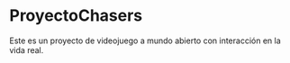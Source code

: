 # ProyectoChasers
Este es un proyecto de videojuego a mundo abierto con interacción en la vida real.

